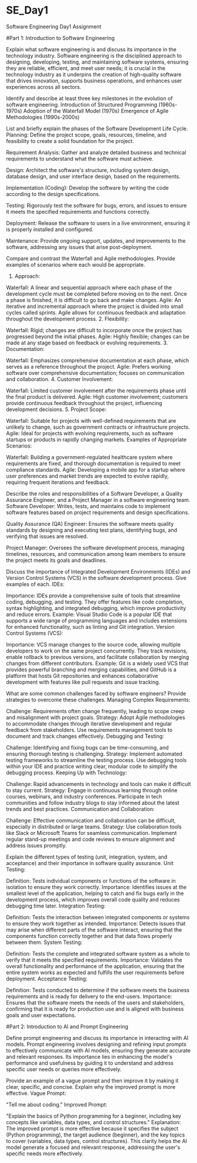 # SE_Day1
Software Engineering Day1 Assignment

#Part 1: Introduction to Software Engineering

Explain what software engineering is and discuss its importance in the technology industry.
Software engineering is the disciplined approach to designing, developing, testing, and maintaining software systems, ensuring they are reliable, efficient, and meet user needs; it is crucial in the technology industry as it underpins the creation of high-quality software that drives innovation, supports business operations, and enhances user experiences across all sectors.

Identify and describe at least three key milestones in the evolution of software engineering.
Introduction of Structured Programming (1960s-1970s)
Adoption of the Waterfall Model (1970s)
Emergence of Agile Methodologies (1990s-2000s)

List and briefly explain the phases of the Software Development Life Cycle.
Planning: Define the project scope, goals, resources, timeline, and feasibility to create a solid foundation for the project.

Requirement Analysis: Gather and analyze detailed business and technical requirements to understand what the software must achieve.

Design: Architect the software's structure, including system design, database design, and user interface design, based on the requirements.

Implementation (Coding): Develop the software by writing the code according to the design specifications.

Testing: Rigorously test the software for bugs, errors, and issues to ensure it meets the specified requirements and functions correctly.

Deployment: Release the software to users in a live environment, ensuring it is properly installed and configured.

Maintenance: Provide ongoing support, updates, and improvements to the software, addressing any issues that arise post-deployment.

Compare and contrast the Waterfall and Agile methodologies. Provide examples of scenarios where each would be appropriate.
1. Approach:

Waterfall: A linear and sequential approach where each phase of the development cycle must be completed before moving on to the next. Once a phase is finished, it is difficult to go back and make changes.
Agile: An iterative and incremental approach where the project is divided into small cycles called sprints. Agile allows for continuous feedback and adaptation throughout the development process.
2. Flexibility:

Waterfall: Rigid; changes are difficult to incorporate once the project has progressed beyond the initial phases.
Agile: Highly flexible; changes can be made at any stage based on feedback or evolving requirements.
3. Documentation:

Waterfall: Emphasizes comprehensive documentation at each phase, which serves as a reference throughout the project.
Agile: Prefers working software over comprehensive documentation; focuses on communication and collaboration.
4. Customer Involvement:

Waterfall: Limited customer involvement after the requirements phase until the final product is delivered.
Agile: High customer involvement; customers provide continuous feedback throughout the project, influencing development decisions.
5. Project Scope:

Waterfall: Suitable for projects with well-defined requirements that are unlikely to change, such as government contracts or infrastructure projects.
Agile: Ideal for projects with evolving requirements, such as software startups or products in rapidly changing markets.
Examples of Appropriate Scenarios:

Waterfall: Building a government-regulated healthcare system where requirements are fixed, and thorough documentation is required to meet compliance standards.
Agile: Developing a mobile app for a startup where user preferences and market trends are expected to evolve rapidly, requiring frequent iterations and feedback.

Describe the roles and responsibilities of a Software Developer, a Quality Assurance Engineer, and a Project Manager in a software engineering team.
Software Developer: Writes, tests, and maintains code to implement software features based on project requirements and design specifications.

Quality Assurance (QA) Engineer: Ensures the software meets quality standards by designing and executing test plans, identifying bugs, and verifying that issues are resolved.

Project Manager: Oversees the software development process, managing timelines, resources, and communication among team members to ensure the project meets its goals and deadlines.

Discuss the importance of Integrated Development Environments (IDEs) and Version Control Systems (VCS) in the software development process. Give examples of each.
IDEs:

Importance: IDEs provide a comprehensive suite of tools that streamline coding, debugging, and testing. They offer features like code completion, syntax highlighting, and integrated debugging, which improve productivity and reduce errors.
Example: Visual Studio Code is a popular IDE that supports a wide range of programming languages and includes extensions for enhanced functionality, such as linting and Git integration.
Version Control Systems (VCS):

Importance: VCS manage changes to the source code, allowing multiple developers to work on the same project concurrently. They track revisions, enable rollback to previous versions, and facilitate collaboration by merging changes from different contributors.
Example: Git is a widely used VCS that provides powerful branching and merging capabilities, and GitHub is a platform that hosts Git repositories and enhances collaborative development with features like pull requests and issue tracking.

What are some common challenges faced by software engineers? Provide strategies to overcome these challenges.
Managing Complex Requirements:

Challenge: Requirements often change frequently, leading to scope creep and misalignment with project goals.
Strategy: Adopt Agile methodologies to accommodate changes through iterative development and regular feedback from stakeholders. Use requirements management tools to document and track changes effectively.
Debugging and Testing:

Challenge: Identifying and fixing bugs can be time-consuming, and ensuring thorough testing is challenging.
Strategy: Implement automated testing frameworks to streamline the testing process. Use debugging tools within your IDE and practice writing clear, modular code to simplify the debugging process.
Keeping Up with Technology:

Challenge: Rapid advancements in technology and tools can make it difficult to stay current.
Strategy: Engage in continuous learning through online courses, webinars, and industry conferences. Participate in tech communities and follow industry blogs to stay informed about the latest trends and best practices.
Communication and Collaboration:

Challenge: Effective communication and collaboration can be difficult, especially in distributed or large teams.
Strategy: Use collaboration tools like Slack or Microsoft Teams for seamless communication. Implement regular stand-up meetings and code reviews to ensure alignment and address issues promptly.


Explain the different types of testing (unit, integration, system, and acceptance) and their importance in software quality assurance.
Unit Testing:

Definition: Tests individual components or functions of the software in isolation to ensure they work correctly.
Importance: Identifies issues at the smallest level of the application, helping to catch and fix bugs early in the development process, which improves overall code quality and reduces debugging time later.
Integration Testing:

Definition: Tests the interaction between integrated components or systems to ensure they work together as intended.
Importance: Detects issues that may arise when different parts of the software interact, ensuring that the components function correctly together and that data flows properly between them.
System Testing:

Definition: Tests the complete and integrated software system as a whole to verify that it meets the specified requirements.
Importance: Validates the overall functionality and performance of the application, ensuring that the entire system works as expected and fulfills the user requirements before deployment.
Acceptance Testing:

Definition: Tests conducted to determine if the software meets the business requirements and is ready for delivery to the end-users.
Importance: Ensures that the software meets the needs of the users and stakeholders, confirming that it is ready for production use and is aligned with business goals and user expectations.

#Part 2: Introduction to AI and Prompt Engineering


Define prompt engineering and discuss its importance in interacting with AI models.
Prompt engineering involves designing and refining input prompts to effectively communicate with AI models, ensuring they generate accurate and relevant responses. Its importance lies in enhancing the model's performance and usefulness by guiding it to understand and address specific user needs or queries more effectively.

Provide an example of a vague prompt and then improve it by making it clear, specific, and concise. Explain why the improved prompt is more effective.
Vague Prompt:

"Tell me about coding."
Improved Prompt:

"Explain the basics of Python programming for a beginner, including key concepts like variables, data types, and control structures."
Explanation: The improved prompt is more effective because it specifies the subject (Python programming), the target audience (beginner), and the key topics to cover (variables, data types, control structures). This clarity helps the AI model generate a focused and relevant response, addressing the user's specific needs more effectively.
